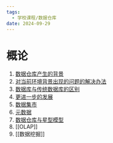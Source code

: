 ```yaml
---
tags:
  - 学校课程/数据仓库
date: 2024-09-29
---
```

# 概论

1. [数据仓库产生的背景](起源.md)
2. [对当前环境背景出现的问题的解决办法](数据存储方式.md)
3. [数据库与传统数据库的区别](与传统数据库的区别.md)
4. [更进一步的发展](数据湖.md)
5. [数据集市](数据集市.md)
6. [元数据](元数据.md)
7. [数据仓库与星型模型](星型模型.md)
8. [[OLAP]]
9. [[数据挖掘]]
